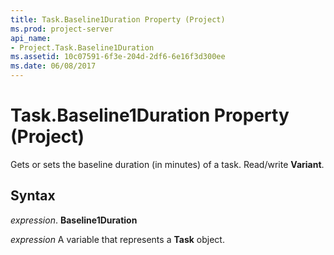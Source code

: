 ```yaml
---
title: Task.Baseline1Duration Property (Project)
ms.prod: project-server
api_name:
- Project.Task.Baseline1Duration
ms.assetid: 10c07591-6f3e-204d-2df6-6e16f3d300ee
ms.date: 06/08/2017
---
```



# Task.Baseline1Duration Property (Project)

Gets or sets the baseline duration (in minutes) of a task. Read/write **Variant**.


## Syntax

 _expression_. **Baseline1Duration**

 _expression_ A variable that represents a **Task** object.


